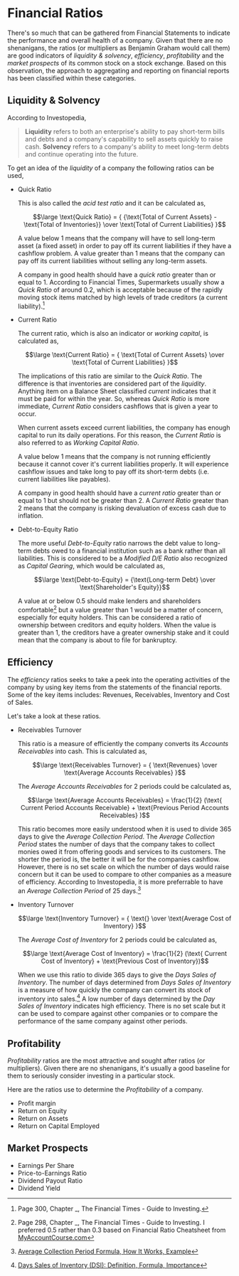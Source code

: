 # Financial Ratios

There's so much that can be gathered from Financial Statements to indicate the performance and overall health of a company. Given that there are no shenanigans, the ratios (or multipliers as Benjamin Graham would call them) are good indicators of _liquidity & solvency_, _efficiency_, _profitability_ and the _market prospects_ of its common stock on a stock exchange. Based on this observation, the approach to aggregating and reporting on financial reports has been classified within these categories.

## Liquidity & Solvency

According to Investopedia,

> **Liquidity** refers to both an enterprise's ability to pay short-term bills and debts and a company's capability to sell assets quickly to raise cash. **Solvency** refers to a company's ability to meet long-term debts and continue operating into the future.

To get an idea of the _liquidity_ of a company the following ratios can be used,

 - Quick Ratio

   This is also called the _acid test ratio_ and it can be calculated as,

   $$\large \text{Quick Ratio} = { {\text{Total of Current Assets} - \text{Total of Inventories}} \over \text{Total of Current Liabilities} }$$

   A value below 1 means that the company will have to sell long-term asset (a fixed asset) in order to pay off its current liabilities if they have a cashflow problem. A value greater than 1 means that the company can pay off its current liabilities without selling any long-term assets.

   A company in good health should have a _quick ratio_ greater than or equal to 1. According to Financial Times, Supermarkets usually show a _Quick Ratio_ of around 0.2, which is acceptable because of the rapidly moving stock items matched by high levels of trade creditors (a current liability).[^1]

 - Current Ratio
   
   The current ratio, which is also an indicator or _working capital_, is calculated as,

   $$\large \text{Current Ratio} = { \text{Total of Current Assets} \over \text{Total of Current Liabilities} }$$

   The implications of this ratio are similar to the _Quick Ratio_. The difference is that inventories are considered part of the _liquidity_. Anything item on a Balance Sheet classified _current_ indicates that it must be paid for within the year. So, whereas _Quick Ratio_ is more immediate, _Current Ratio_ considers cashflows that is given a year to occur.

   When current assets exceed current liabilities, the company has enough capital to run its daily operations. For this reason, the _Current Ratio_ is also referred to as _Working Capital Ratio_.

   A value below 1 means that the company is not running efficiently because it cannot cover it's current liabilities properly. It will experience cashflow issues and take long to pay off its short-term debts (i.e. current liabilities like payables).

   A company in good health should have a _current ratio_ greater than or equal to 1 but should not be greater than 2. A _Current Ratio_ greater than 2 means that the company is risking devaluation of excess cash due to inflation.

 - Debt-to-Equity Ratio

   The more useful _Debt-to-Equity_ ratio narrows the debt value to long-term debts owed to a financial institution such as a bank rather than all liabilities. This is considered to be a _Modified D/E Ratio_ also recognized as _Capital Gearing_, which would be calculated as,

   $$\large \text{Debt-to-Equity} = {\text{Long-term Debt} \over \text{Shareholder's Equity}}$$

   A value at or below 0.5 should make lenders and shareholders comfortable[^2] but a value greater than 1 would be a matter of concern, especially for equity holders. This can be considered a ratio of ownership between creditors and equity holders. When the value is greater than 1, the creditors have a greater ownership stake and it could mean that the company is about to file for bankruptcy.

## Efficiency

The _efficiency_ ratios seeks to take a peek into the operating activities of the company by using key items from the statements of the financial reports. Some of the key items includes: Revenues, Receivables, Inventory and Cost of Sales.

Let's take a look at these ratios.

 - Receivables Turnover

   This ratio is a measure of efficiently the company converts its _Accounts Receivables_ into cash. This is calculated as,

   $$\large \text{Receivables Turnover} = { \text{Revenues} \over \text{Average Accounts Receivables} }$$

   The _Average Accounts Receivables_ for 2 periods could be calculated as,

   $$\large \text{Average Accounts Receivables} = \frac{1}{2} (\text{ Current Period Accounts Receivable} + \text{Previous Period Accounts Receivables} )$$

   This ratio becomes more easily understood when it is used to divide 365 days to give the _Average Collection Period_. The _Average Collection Period_ states the number of days that the company takes to collect monies owed it from offering goods and services to its customers. The shorter the period is, the better it will be for the companies cashflow. However, there is no set scale on which the number of days would raise concern but it can be used to compare to other companies as a measure of efficiency. According to Investopedia, it is more preferrable to have an _Average Collection Period_ of 25 days.[^3]

 - Inventory Turnover

   $$\large \text{Inventory Turnover} = { \text{} \over \text{Average Cost of Inventory} }$$

   The _Average Cost of Inventory_ for 2 periods could be calculated as,

   $$\large \text{Average Cost of Inventory} = \frac{1}{2} (\text{ Current Cost of Inventory} + \text{Previous Cost of Inventory})$$

   When we use this ratio to divide 365 days to give the _Days Sales of Inventory_. The number of days determined from _Days Sales of Inventory_ is a measure of how quickly the company can convert its stock of inventory into sales.[^4] A low number of days determined by the _Day Sales of Inventory_ indicates high efficiency. There is no set scale but it can be used to compare against other companies or to compare the performance of the same company against other periods.

## Profitability

_Profitability_ ratios are the most attractive and sought after ratios (or multipliers). Given there are no shenanigans, it's usually a good baseline for them to seriously consider investing in a particular stock.

Here are the ratios use to determine the _Profitability_ of a company.

 - Profit margin
 - Return on Equity
 - Return on Assets
 - Return on Capital Employed

## Market Prospects

 - Earnings Per Share
 - Price-to-Earnings Ratio
 - Dividend Payout Ratio
 - Dividend Yield



[^1]: Page 300, Chapter _, The Financial Times - Guide to Investing.

[^2]: Page 298, Chapter _, The Financial Times - Guide to Investing. I preferred 0.5 rather than 0.3 based on Financial Ratio Cheatsheet from [MyAccountCourse.com](https://www.myaccountcourse.com)

[^3]: [Average Collection Period Formula, How It Works, Example](https://www.investopedia.com/terms/a/average_collection_period.asp)

[^4]: [Days Sales of Inventory (DSI): Definition, Formula, Importance](https://www.investopedia.com/terms/d/days-sales-inventory-dsi.asp)